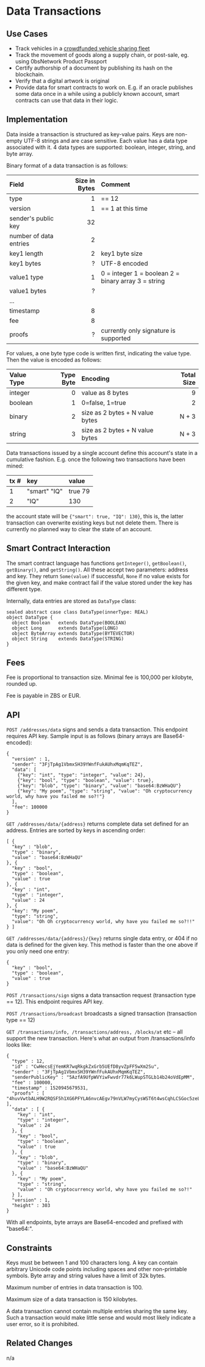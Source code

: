 # Data Transactions

## Use Cases

* Track vehicles in a [crowdfunded vehicle sharing fleet](http://www.caroo.at)
* Track the movement of goods along a supply chain, or post-sale, eg. using 0bsNetwork Product Passport
* Certify authorship of a document by publishing its hash on the blockchain.
* Verify that a digital artwork is original
* Provide data for smart contracts to work on. E.g. if an oracle publishes some data once in a while using a publicly known account, smart contracts can use that data in their logic.

## Implementation

Data inside a transaction is structured as key-value pairs. Keys are non-empty UTF-8 strings and are case sensitive. Each value has a data type associated with it. 4 data types are supported: boolean, integer, string, and byte array.

Binary format of a data transaction is as follows:

| Field | Size in Bytes | Comment |
| :--- | ---: | :--- |
| type | 1 | == 12 |
| version | 1 | == 1 at this time |
| sender's public key | 32 |  |
| number of data entries | 2 |  |
| key1 length | 2 | key1 byte size |
| key1 bytes | ? | UTF-8 encoded |
| value1 type | 1 | 0 = integer 1 = boolean 2 = binary array 3 = string |
| value1 bytes | ? |  |
| ... |  |  |
| timestamp | 8 |  |
| fee | 8 |  |
| proofs | ? | currently only signature is supported |

For values, a one byte type code is written first, indicating the value type. Then the value is encoded as follows:

| Value Type | Type Byte | Encoding | Total Size |
| :--- | ---: | :--- | ---: |
| integer | 0 | value as 8 bytes | 9 |
| boolean | 1 | 0=false, 1=true | 2 |
| binary | 2 | size as 2 bytes + N value bytes | N + 3 |
| string | 3 | size as 2 bytes + N value bytes | N + 3 |

Data transactions issued by a single account define this account's state in a cumulative fashion. E.g. once the following two transactions have been mined:

| tx \# | key | value |
| :--- | :--- | :--- |
| 1 | "smart" "IQ" | true 79 |
| 2 | "IQ" | 130 |

the account state will be `{"smart": true, "IQ": 130}`, this is, the latter transaction can overwrite existing keys but not delete them. There is currently no planned way to clear the state of an account.

## Smart Contract Interaction

The smart contract language has functions `getInteger()`, `getBoolean()`, `getBinary()`, and `getString()`. All these accept two parameters: address and key. They return `Some(value)` if successful, `None` if no value exists for the given key, and make contract fail if the value stored under the key has different type.

Internally, data entries are stored as `DataType` class:

```text
sealed abstract case class DataType(innerType: REAL)
object DataType {
  object Boolean   extends DataType(BOOLEAN)
  object Long      extends DataType(LONG)
  object ByteArray extends DataType(BYTEVECTOR)
  object String    extends DataType(STRING)
}
```

## Fees

Fee is proportional to transaction size. Minimal fee is 100,000 per kilobyte, rounded up.

Fee is payable in ZBS or EUR.

## API

`POST /addresses/data` signs and sends a data transaction. This endpoint requires API key. Sample input is as follows \(binary arrays are Base64-encoded\):

```text
{
  "version" : 1,
  "sender": "3FjTpAg1VbmxSH39YWnfFukAUhxMqmKqTEZ",
  "data": [
    {"key": "int", "type": "integer", "value": 24},
    {"key": "bool", "type": "boolean", "value": true},
    {"key": "blob", "type": "binary", "value": "base64:BzWHaQU"}
    {"key": "My poem", "type": "string", "value": "Oh cryptocurrency world, why have you failed me so?!"}
  ],
  "fee": 100000
}
```

`GET /addresses/data/{address}` returns complete data set defined for an address. Entries are sorted by keys in ascending order:

```text
[ {
  "key" : "blob",
  "type" : "binary",
  "value" : "base64:BzWHaQU"
}, {
  "key" : "bool",
  "type" : "boolean",
  "value" : true
}, {
  "key" : "int",
  "type" : "integer",
  "value" : 24
}, {
  "key": "My poem",
  "type": "string",
  "value": "Oh Oh cryptocurrency world, why have you failed me so?!!"
} ]
```

`GET /addresses/data/{address}/{key}` returns single data entry, or 404 if no data is defined for the given key. This method is faster than the one above if you only need one entry:

```text
{
  "key" : "bool",
  "type" : "boolean",
  "value" : true
}
```

`POST /transactions/sign` signs a data transaction request \(transaction type == 12\). This endpoint requires API key.

`POST /transactions/broadcast` broadcasts a signed transaction \(transaction type == 12\)

`GET /transactions/info, /transactions/address, /blocks/at` etc – all support the new transaction. Here's what an output from /transactions/info looks like:

```text
{
  "type" : 12,
  "id" : "CwHecsEjYemKR7wqRkgkZxGrb5UEfD8yvZpFF5wXm2Su",
  "sender" : "3FjTpAg1VbmxSH39YWnfFukAUhxMqmKqTEZ",
  "senderPublicKey" : "5AzfA9UfpWVYiwFwvdr77k6LWupSTGLb14b24oVdEpMM",
  "fee" : 100000,
  "timestamp" : 1520945679531,
  "proofs" : [ "4huvVwtbALH9W2RQSF5h1XG6PFYLA6nvcAEgv79nVLW7myCysWST6t4wsCqhLCSGoc5zeLxG6MEHpcnB6DPy3XWr" ],
  "data" : [ {
    "key" : "int",
    "type" : "integer",
    "value" : 24
  }, {
    "key" : "bool",
    "type" : "boolean",
    "value" : true
  }, {
    "key" : "blob",
    "type" : "binary",
    "value" : "base64:BzWHaQU"
  }, {
    "key" : "My poem",
    "type" : "string",
    "value" : "Oh cryptocurrency world, why have you failed me so?!"
  } ],
  "version" : 1,
  "height" : 303
}
```

With all endpoints, byte arrays are Base64-encoded and prefixed with "base64:".

## Constraints

Keys must be between 1 and 100 characters long. A key can contain arbitrary Unicode code points including spaces and other non-printable symbols. Byte array and string values have a limit of 32k bytes.

Maximum number of entries in data transaction is 100.

Maximum size of a data transaction is 150 kilobytes.

A data transaction cannot contain multiple entries sharing the same key. Such a transaction would make little sense and would most likely indicate a user error, so it is prohibited.

## Related Changes

n/a

